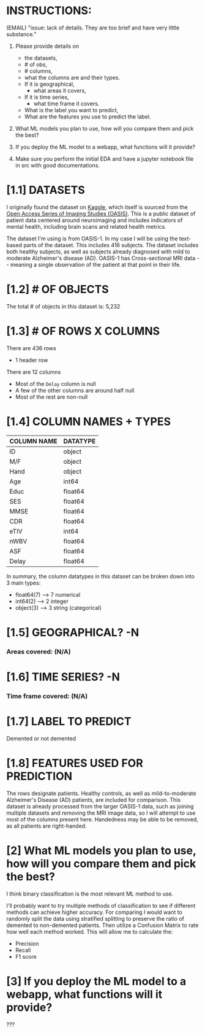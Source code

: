 # INSTRUCTIONS:

(EMAIL) "issue: lack of details. They are too brief and have very little substance."

1) Please provide details on

   - the datasets,
   - \# of obs,
   - \# columns,
   - what the columns are and their types.
   - If it is geographical,
     - what areas it covers,
   - If it is time series,
     - what time frame it covers.
   - What is the label you want to predict,
   - What are the features you use to predict the label.
2) What ML models you plan to use, how will you compare them and pick the best?
3) If you deploy the ML model to a webapp, what functions will it provide?
4) Make sure you perform the initial EDA and have a jupyter notebook file in src with good documentations.

# [1.1] DATASETS

I originally found the dataset on [Kaggle](https://www.kaggle.com/datasets/jboysen/mri-and-alzheimers), which itself is sourced from the [Open Access Series of Imaging Studies (OASIS)](https://www.oasis-brains.org/#about). This is a public dataset of patient data centered around neuroimaging and includes indicators of mental health, including brain scans and related health metrics.

The dataset I'm using is from OASIS-1. In my case I will be using the text-based parts of the dataset. This includes 416 subjects. The dataset includes both healthy subjects, as well as subjects already diagnosed with mild to moderate Alzheimer's disease (AD). OASIS-1 has Cross-sectional MRI data -- meaning a single observation of the patient at that point in their life.

# [1.2] \# OF OBJECTS

The total # of objects in this dataset is: 5,232

# [1.3] \# OF ROWS X COLUMNS

There are 436 rows

- 1 header row

There are 12 columns

- Most of the `Delay` column is null
- A few of the other columns are around half null
- Most of the rest are non-null

# [1.4] COLUMN NAMES + TYPES


| COLUMN NAME | DATATYPE |
| :------------ | :--------- |
| ID          | object   |
| M/F         | object   |
| Hand        | object   |
| Age         | int64    |
| Educ        | float64  |
| SES         | float64  |
| MMSE        | float64  |
| CDR         | float64  |
| eTIV        | int64    |
| nWBV        | float64  |
| ASF         | float64  |
| Delay       | float64  |

In summary, the column datatypes in this dataset can be broken down into 3 main types:

- float64(7)  --> 7 numerical
- int64(2)    --> 2 integer
- object(3)   --> 3 string (categorical)

# [1.5] GEOGRAPHICAL? -N

### Areas covered: (N/A)

# [1.6] TIME SERIES? -N

### Time frame covered: (N/A)

# [1.7] LABEL TO PREDICT

Demented or not demented

# [1.8] FEATURES USED FOR PREDICTION

The rows designate patients. Healthy controls, as well as mild-to-moderate Alzheimer's Disease (AD) patients, are included for comparison. This dataset is already processed from the larger OASIS-1 data, such as joining multiple datasets and removing the MRI image data, so I will attempt to use most of the columns present here. Handedness may be able to be removed, as all patients are right-handed.

# [2] What ML models you plan to use, how will you compare them and pick the best?

I think binary classification is the most relevant ML method to use. 

I'll probably want to try multiple methods of classification to see if different methods can achieve higher accuracy. For comparing I would want to randomly split the data using stratified splitting to preserve the ratio of demented to non-demented patients. Then utilize a Confusion Matrix to rate how well each method worked. This will allow me to calculate the:

- Precision
- Recall
- F1 score

# [3] If you deploy the ML model to a webapp, what functions will it provide?

???
